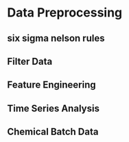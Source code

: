 

# Data Preprocessing

## six sigma nelson rules

## Filter Data

## Feature Engineering

## Time Series Analysis

## Chemical Batch Data


